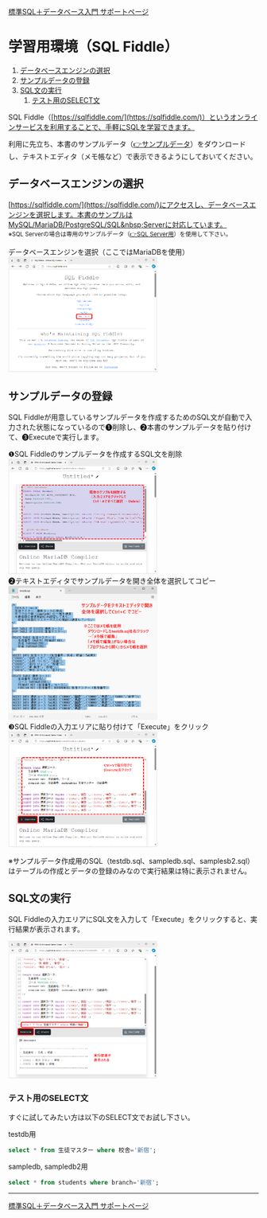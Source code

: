 [標準SQL＋データベース入門 サポートページ](httpsnisim-m.github.iosqlbook2) 
# 学習用環境（SQL&nbsp;Fiddle）

<!-- TOC -->
1. [データベースエンジンの選択](#データベースエンジンの選択)
2. [サンプルデータの登録](#サンプルデータの登録)
3. [SQL文の実行](#sql文の実行)
   1. [テスト用のSELECT文](#テスト用のselect文)
<!-- /TOC -->

SQL&nbsp;Fiddle（[https://sqlfiddle.com/](https://sqlfiddle.com/)）というオンラインサービスを利用することで、手軽にSQLを学習できます。

利用に先立ち、本書のサンプルデータ（[👉サンプルデータ](https://nisim-m.github.io/sqlbook2/#%E6%9C%AC%E6%9B%B8%E3%81%A7%E4%BD%BF%E7%94%A8%E3%81%99%E3%82%8B%E3%82%B5%E3%83%B3%E3%83%97%E3%83%AB%E3%83%87%E3%83%BC%E3%82%BF%E3%83%99%E3%83%BC%E3%82%B9)）をダウンロードし、テキストエディタ（メモ帳など）で表示できるようにしておいてください。

## データベースエンジンの選択

[https://sqlfiddle.com/](https://sqlfiddle.com/)にアクセスし、データベースエンジンを選択します。本書のサンプルはMySQL/MariaDB/PostgreSQL/SQL&nbsp;Serverに対応しています。
<small>※SQL&nbsp;Serverの場合は専用のサンプルデータ（[👉SQL&nbsp;Server用](https://nisim-m.github.io/sqlbook2/#sqlserver%E7%94%A8)）を使用して下さい。</small>

<div class="imgtitle">データベースエンジンを選択（ここではMariaDBを使用）</div>
<a href="images/img1726951393.png"><img src="images/img1726951393.png" width="300"/></a>

## サンプルデータの登録

SQL&nbsp;Fiddleが用意しているサンプルデータを作成するためのSQL文が自動で入力された状態になっているので❶削除し、❷本書のサンプルデータを貼り付けて、❸Executeで実行します。

<div class="imgtitle">❶SQL&nbsp;Fiddleのサンプルデータを作成するSQL文を削除</div>
<a href="images/img1726951468.png"><img src="images/img1726951468.png" width="300"/></a>

<div class="imgtitle">❷テキストエディタでサンプルデータを開き全体を選択してコピー</div>
<a href="images/img1726951141.png"><img src="images/img1726951141.png" width="300"/></a>

<div class="imgtitle">❸SQL&nbsp;Fiddleの入力エリアに貼り付けて「Execute」をクリック</div>
<a href="images/img1726951592.png"><img src="images/img1726951592.png" width="300"/></a>

※サンプルデータ作成用のSQL（testdb.sql、sampledb.sql、samplesb2.sql）はテーブルの作成とデータの登録のみなので実行結果は特に表示されません。

## SQL文の実行

SQL&nbsp;Fiddleの入力エリアにSQL文を入力して「Execute」をクリックすると、実行結果が表示されます。

<div class="imgtitle"></div>
<a href="images/img1726951769.png"><img src="images/img1726951769.png" width="300"/></a>

### テスト用のSELECT文

すぐに試してみたい方は以下のSELECT文でお試し下さい。
<!-- 技術評論社の電子書籍（PDF版）の場合、書面からのコピー＆ペーストで実行できます。-->

<div class="codetitle">testdb用</div>

~~~SQL
select * from 生徒マスター where 校舎='新宿';
~~~

<div class="codetitle">sampledb, sampledb2用</div>

~~~SQL
select * from students where branch='新宿';
~~~

----
[標準SQL＋データベース入門 サポートページ](https://nisim-m.github.io/sqlbook2/)
